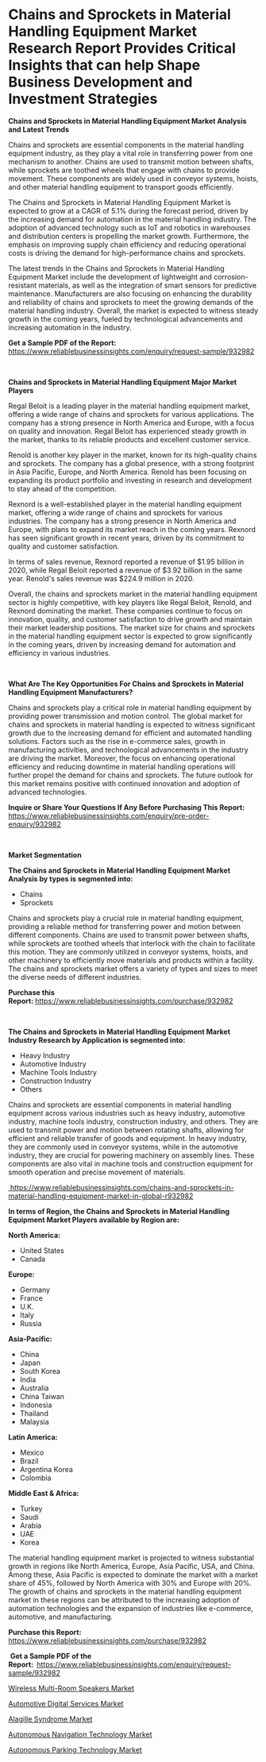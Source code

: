 <p><h1>Chains and Sprockets in Material Handling Equipment Market Research Report Provides Critical Insights that can help Shape Business Development and Investment Strategies</h1></p><p><strong>Chains and Sprockets in Material Handling Equipment Market Analysis and Latest Trends</strong></p>
<p><p>Chains and sprockets are essential components in the material handling equipment industry, as they play a vital role in transferring power from one mechanism to another. Chains are used to transmit motion between shafts, while sprockets are toothed wheels that engage with chains to provide movement. These components are widely used in conveyor systems, hoists, and other material handling equipment to transport goods efficiently.</p><p>The Chains and Sprockets in Material Handling Equipment Market is expected to grow at a CAGR of 5.1% during the forecast period, driven by the increasing demand for automation in the material handling industry. The adoption of advanced technology such as IoT and robotics in warehouses and distribution centers is propelling the market growth. Furthermore, the emphasis on improving supply chain efficiency and reducing operational costs is driving the demand for high-performance chains and sprockets.</p><p>The latest trends in the Chains and Sprockets in Material Handling Equipment Market include the development of lightweight and corrosion-resistant materials, as well as the integration of smart sensors for predictive maintenance. Manufacturers are also focusing on enhancing the durability and reliability of chains and sprockets to meet the growing demands of the material handling industry. Overall, the market is expected to witness steady growth in the coming years, fueled by technological advancements and increasing automation in the industry.</p></p>
<p><strong>Get a Sample PDF of the Report:&nbsp;</strong> <a href="https://www.reliablebusinessinsights.com/enquiry/request-sample/932982">https://www.reliablebusinessinsights.com/enquiry/request-sample/932982</a></p>
<p>&nbsp;</p>
<p><strong>Chains and Sprockets in Material Handling Equipment Major Market Players</strong></p>
<p><p>Regal Beloit is a leading player in the material handling equipment market, offering a wide range of chains and sprockets for various applications. The company has a strong presence in North America and Europe, with a focus on quality and innovation. Regal Beloit has experienced steady growth in the market, thanks to its reliable products and excellent customer service.</p><p>Renold is another key player in the market, known for its high-quality chains and sprockets. The company has a global presence, with a strong footprint in Asia Pacific, Europe, and North America. Renold has been focusing on expanding its product portfolio and investing in research and development to stay ahead of the competition.</p><p>Rexnord is a well-established player in the material handling equipment market, offering a wide range of chains and sprockets for various industries. The company has a strong presence in North America and Europe, with plans to expand its market reach in the coming years. Rexnord has seen significant growth in recent years, driven by its commitment to quality and customer satisfaction.</p><p>In terms of sales revenue, Rexnord reported a revenue of $1.95 billion in 2020, while Regal Beloit reported a revenue of $3.92 billion in the same year. Renold's sales revenue was $224.9 million in 2020.</p><p>Overall, the chains and sprockets market in the material handling equipment sector is highly competitive, with key players like Regal Beloit, Renold, and Rexnord dominating the market. These companies continue to focus on innovation, quality, and customer satisfaction to drive growth and maintain their market leadership positions. The market size for chains and sprockets in the material handling equipment sector is expected to grow significantly in the coming years, driven by increasing demand for automation and efficiency in various industries.</p></p>
<p>&nbsp;</p>
<p><strong>What Are The Key Opportunities For Chains and Sprockets in Material Handling Equipment Manufacturers?</strong></p>
<p><p>Chains and sprockets play a critical role in material handling equipment by providing power transmission and motion control. The global market for chains and sprockets in material handling is expected to witness significant growth due to the increasing demand for efficient and automated handling solutions. Factors such as the rise in e-commerce sales, growth in manufacturing activities, and technological advancements in the industry are driving the market. Moreover, the focus on enhancing operational efficiency and reducing downtime in material handling operations will further propel the demand for chains and sprockets. The future outlook for this market remains positive with continued innovation and adoption of advanced technologies.</p></p>
<p><strong>Inquire or Share Your Questions If Any Before Purchasing This Report:</strong> <a href="https://www.reliablebusinessinsights.com/enquiry/pre-order-enquiry/932982">https://www.reliablebusinessinsights.com/enquiry/pre-order-enquiry/932982</a></p>
<p>&nbsp;</p>
<p><strong>Market Segmentation</strong></p>
<p><strong>The Chains and Sprockets in Material Handling Equipment Market Analysis by types is segmented into:</strong></p>
<p><ul><li>Chains</li><li>Sprockets</li></ul></p>
<p><p>Chains and sprockets play a crucial role in material handling equipment, providing a reliable method for transferring power and motion between different components. Chains are used to transmit power between shafts, while sprockets are toothed wheels that interlock with the chain to facilitate this motion. They are commonly utilized in conveyor systems, hoists, and other machinery to efficiently move materials and products within a facility. The chains and sprockets market offers a variety of types and sizes to meet the diverse needs of different industries.</p></p>
<p><strong>Purchase this Report:&nbsp;</strong><a href="https://www.reliablebusinessinsights.com/purchase/932982">https://www.reliablebusinessinsights.com/purchase/932982</a></p>
<p>&nbsp;</p>
<p><strong>The Chains and Sprockets in Material Handling Equipment Market Industry Research by Application is segmented into:</strong></p>
<p><ul><li>Heavy Industry</li><li>Automotive Industry</li><li>Machine Tools Industry</li><li>Construction Industry</li><li>Others</li></ul></p>
<p><p>Chains and sprockets are essential components in material handling equipment across various industries such as heavy industry, automotive industry, machine tools industry, construction industry, and others. They are used to transmit power and motion between rotating shafts, allowing for efficient and reliable transfer of goods and equipment. In heavy industry, they are commonly used in conveyor systems, while in the automotive industry, they are crucial for powering machinery on assembly lines. These components are also vital in machine tools and construction equipment for smooth operation and precise movement of materials.</p></p>
<p><a href="https://www.reliablebusinessinsights.com/chains-and-sprockets-in-material-handling-equipment-market-in-global-r932982">&nbsp;https://www.reliablebusinessinsights.com/chains-and-sprockets-in-material-handling-equipment-market-in-global-r932982</a></p>
<p><strong>In terms of Region, the Chains and Sprockets in Material Handling Equipment Market Players available by Region are:</strong></p>
<p>
    <p> <strong> North America: </strong>
        <ul>
            <li>United States</li>
            <li>Canada</li>
        </ul>
        </p> 
    <p> <strong> Europe: </strong>
        <ul>
            <li>Germany</li>
            <li>France</li>
            <li>U.K.</li>
            <li>Italy</li>
            <li>Russia</li>
        </ul>
        </p> 
    <p> <strong> Asia-Pacific: </strong>
        <ul>
            <li>China</li>
            <li>Japan</li>
            <li>South Korea</li>
            <li>India</li>
            <li>Australia</li>
            <li>China Taiwan</li>
            <li>Indonesia</li>
            <li>Thailand</li>
            <li>Malaysia</li>
        </ul>
        </p> 
    <p> <strong> Latin America: </strong>
        <ul>
            <li>Mexico</li>
            <li>Brazil</li>
            <li>Argentina Korea</li>
            <li>Colombia</li>
        </ul>
        </p> 
    <p> <strong> Middle East & Africa: </strong>
        <ul>
            <li>Turkey</li>
            <li>Saudi</li>
            <li>Arabia</li>
            <li>UAE</li>
            <li>Korea</li>
        </ul>
    </p>
    </p>
<p><p>The material handling equipment market is projected to witness substantial growth in regions like North America, Europe, Asia Pacific, USA, and China. Among these, Asia Pacific is expected to dominate the market with a market share of 45%, followed by North America with 30% and Europe with 20%. The growth of chains and sprockets in the material handling equipment market in these regions can be attributed to the increasing adoption of automation technologies and the expansion of industries like e-commerce, automotive, and manufacturing.</p></p>
<p><strong>Purchase this Report: </strong><a href="https://www.reliablebusinessinsights.com/purchase/932982">https://www.reliablebusinessinsights.com/purchase/932982</a></p>
<p>&nbsp;<strong>Get a Sample PDF of the Report:&nbsp;&nbsp;</strong><a href="https://www.reliablebusinessinsights.com/enquiry/request-sample/932982">https://www.reliablebusinessinsights.com/enquiry/request-sample/932982</a></p>
<p><strong></strong></p>
<p><p><a href="https://issuu.com/reportprime-2/docs/wireless-multi-room-speakers-market_64f7cea27d8869">Wireless Multi-Room Speakers Market</a></p><p><a href="https://medium.com/@snievearol72/automotive-digital-services-market-size-growth-and-industry-analysis-by-market-segmentation-and-63b631ccd87f">Automotive Digital Services Market</a></p><p><a href="https://medium.com/@snievearol72/alagille-syndrome-market-size-share-analysis-growth-trends-forecasts-2024-2031-e67c08a16ad0">Alagille Syndrome Market</a></p><p><a href="https://medium.com/@snievearol72/emerging-trends-in-autonomous-navigation-technology-market-global-outlook-and-future-prospects-3376ae64b05c">Autonomous Navigation Technology Market</a></p><p><a href="https://medium.com/@snievearol72/autonomous-parking-technology-market-size-share-analysis-growth-trends-forecasts-2024-99be2cd0a91a">Autonomous Parking Technology Market</a></p></p>
